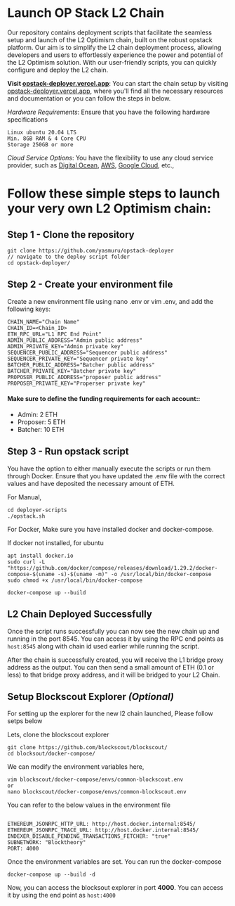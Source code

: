 # Launch OP Stack L2 Chain
Our repository contains deployment scripts that facilitate the seamless setup and launch of the L2 Optimism chain, built on the robust opstack platform. Our aim is to simplify the L2 chain deployment process, allowing developers and users to effortlessly experience the power and potential of the L2 Optimism solution. With our user-friendly scripts, you can quickly configure and deploy the L2 chain.

**Visit [opstack-deployer.vercel.app](https://opstack-deployer.vercel.app/)**: You can start the chain setup by visiting [opstack-deployer.vercel.app](https://opstack-deployer.vercel.app/), where you'll find all the necessary resources and documentation or you can follow the steps in below.

_Hardware Requirements_: Ensure that you have the following hardware specifications

```
Linux ubuntu 20.04 LTS
Min. 8GB RAM & 4 Core CPU
Storage 250GB or more
```

_Cloud Service Options_: You have the flexibility to use any cloud service provider, such as [Digital Ocean]([url](https://cloud.digitalocean.com/)), [AWS]([url](https://aws.amazon.com/)), [Google Cloud]([url](https://cloud.google.com/)), etc.,

# Follow these simple steps to launch your very own L2 Optimism chain:
## Step 1 - Clone the repository
```
git clone https://github.com/yasmuru/opstack-deployer
// navigate to the deploy script folder
cd opstack-deployer/
```

## Step 2 - Create your environment file
Create a new environment file using nano .env or vim .env, and add the following keys:
```
CHAIN_NAME="Chain Name"
CHAIN_ID=<Chain_ID>
ETH_RPC_URL="L1 RPC End Point"
ADMIN_PUBLIC_ADDRESS="Admin public address"
ADMIN_PRIVATE_KEY="Admin private key"
SEQUENCER_PUBLIC_ADDRESS="Sequencer public address"
SEQUENCER_PRIVATE_KEY="Sequencer private key"
BATCHER_PUBLIC_ADDRESS="Batcher public address"
BATCHER_PRIVATE_KEY="Batcher private key"
PROPOSER_PUBLIC_ADDRESS="proposer public address"
PROPOSER_PRIVATE_KEY="Properser private key"
```
#### Make sure to define the funding requirements for each account::
- Admin: 2 ETH
- Proposer: 5 ETH
- Batcher: 10 ETH

## Step 3 - Run opstack script

You have the option to either manually execute the scripts or run them through Docker. Ensure that you have updated the .env file with the correct values and have deposited the necessary amount of ETH.

For Manual, 
```
cd deployer-scripts 
./opstack.sh
```
For Docker,
Make sure you have installed docker and docker-compose.

If docker not installed, for ubuntu
```
apt install docker.io
sudo curl -L "https://github.com/docker/compose/releases/download/1.29.2/docker-compose-$(uname -s)-$(uname -m)" -o /usr/local/bin/docker-compose 
sudo chmod +x /usr/local/bin/docker-compose
```

```
docker-compose up --build
```

## L2 Chain Deployed Successfully

Once the script runs successfully you can now see the new chain up and running in the port 8545. You can access it by using the RPC end points as `host:8545` along with chain id used earlier while running the script.

After the chain is successfully created, you will receive the L1 bridge proxy address as the output. You can then send a small amount of ETH (0.1 or less) to that bridge proxy address, and it will be bridged to your L2 Chain.


## Setup Blockscout Explorer _(Optional)_
For setting up the explorer for the new l2 chain launched, Please follow setps below 

Lets, clone the blockscout explorer 
```
git clone https://github.com/blockscout/blockscout/
cd blocksout/docker-compose/
```

We can modify the environment variables here, 

```
vim blockscout/docker-compose/envs/common-blockscout.env
or 
nano blockscout/docker-compose/envs/common-blockscout.env
```
You can refer to the below values in the environment file
```

ETHEREUM_JSONRPC_HTTP_URL: http://host.docker.internal:8545/
ETHEREUM_JSONRPC_TRACE_URL: http://host.docker.internal:8545/
INDEXER_DISABLE_PENDING_TRANSACTIONS_FETCHER: "true"
SUBNETWORK: "Blocktheory"
PORT: 4000
```
Once the environment variables are set. You can run the docker-compose

```
docker-compose up --build -d
```

Now, you can access the blocksout explorer in port **4000**. You can access it by using the end point as `host:4000`
